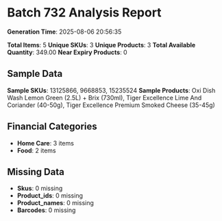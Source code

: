 # Batch 732 Analysis Report

**Generation Time**: 2025-08-06 20:56:35

**Total Items**: 5
**Unique SKUs**: 3
**Unique Products**: 3
**Total Available Quantity**: 349.00
**Near Expiry Products**: 0

## Sample Data
**Sample SKUs**: 13125866, 9668853, 15235524
**Sample Products**: Oxi Dish Wash Lemon Green (2.5L) + Brix (730ml), Tiger Excellence Lime And Coriander (40-50g), Tiger Excellence Premium Smoked Cheese (35-45g)

## Financial Categories
- **Home Care**: 3 items
- **Food**: 2 items

## Missing Data
- **Skus**: 0 missing
- **Product_ids**: 0 missing
- **Product_names**: 0 missing
- **Barcodes**: 0 missing
